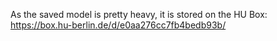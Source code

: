 As the saved model is pretty heavy, it is stored on the HU Box: https://box.hu-berlin.de/d/e0aa276cc7fb4bedb93b/ 
